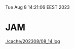 Tue Aug  8 14:21:06 EEST 2023
# JAM
<a href='./cache/202308/08_14.log'>./cache/202308/08_14.log</a>
